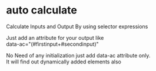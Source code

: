 # auto calculate

Calculate Inputs and Output By using selector expressions

Just add an attribute for your output like  
data-ac="\(\#firstinput+\#secondinput\)"

No Need of any initialization just add data-ac attribute only.  
It will find out dynamically added elements also


